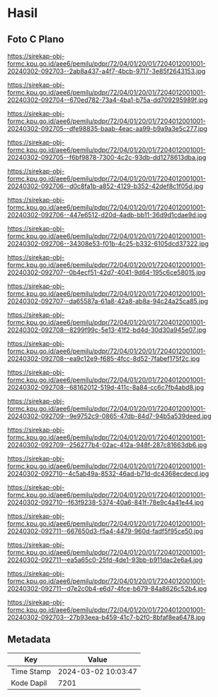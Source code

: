 # Hasil

## Foto C Plano

https://sirekap-obj-formc.kpu.go.id/aee6/pemilu/pdpr/72/04/01/20/01/7204012001001-20240302-092703--2ab8a437-a4f7-4bcb-9717-3e85f2643153.jpg

https://sirekap-obj-formc.kpu.go.id/aee6/pemilu/pdpr/72/04/01/20/01/7204012001001-20240302-092704--670ed782-73a4-4ba1-b75a-dd709295989f.jpg

https://sirekap-obj-formc.kpu.go.id/aee6/pemilu/pdpr/72/04/01/20/01/7204012001001-20240302-092705--dfe98835-baab-4eac-aa99-b9a9a3e5c277.jpg

https://sirekap-obj-formc.kpu.go.id/aee6/pemilu/pdpr/72/04/01/20/01/7204012001001-20240302-092705--f6bf9878-7300-4c2c-93db-dd1278613dba.jpg

https://sirekap-obj-formc.kpu.go.id/aee6/pemilu/pdpr/72/04/01/20/01/7204012001001-20240302-092706--d0c8fa1b-a852-4129-b352-42def8c1f05d.jpg

https://sirekap-obj-formc.kpu.go.id/aee6/pemilu/pdpr/72/04/01/20/01/7204012001001-20240302-092706--447e6512-d20d-4adb-bb11-36d9d1cdae9d.jpg

https://sirekap-obj-formc.kpu.go.id/aee6/pemilu/pdpr/72/04/01/20/01/7204012001001-20240302-092706--34308e53-f01b-4c25-b332-6105dcd37322.jpg

https://sirekap-obj-formc.kpu.go.id/aee6/pemilu/pdpr/72/04/01/20/01/7204012001001-20240302-092707--0b4ecf51-42d7-4041-9d64-195c6ce58015.jpg

https://sirekap-obj-formc.kpu.go.id/aee6/pemilu/pdpr/72/04/01/20/01/7204012001001-20240302-092707--da65587a-61a8-42a8-ab8a-94c24a25ca85.jpg

https://sirekap-obj-formc.kpu.go.id/aee6/pemilu/pdpr/72/04/01/20/01/7204012001001-20240302-092708--8299f99c-5e13-41f2-bd4d-30d30a945e07.jpg

https://sirekap-obj-formc.kpu.go.id/aee6/pemilu/pdpr/72/04/01/20/01/7204012001001-20240302-092708--ea9c12e9-f685-4fcc-8d52-7fabef175f2c.jpg

https://sirekap-obj-formc.kpu.go.id/aee6/pemilu/pdpr/72/04/01/20/01/7204012001001-20240302-092708--68162012-519d-411c-8a84-cc6c7fb4abd8.jpg

https://sirekap-obj-formc.kpu.go.id/aee6/pemilu/pdpr/72/04/01/20/01/7204012001001-20240302-092709--9e9752c9-0865-47db-84d7-94b5a539deed.jpg

https://sirekap-obj-formc.kpu.go.id/aee6/pemilu/pdpr/72/04/01/20/01/7204012001001-20240302-092709--256277b4-02ac-412a-948f-287c81663db6.jpg

https://sirekap-obj-formc.kpu.go.id/aee6/pemilu/pdpr/72/04/01/20/01/7204012001001-20240302-092710--4c5ab49a-8532-46ad-b71d-dc4368ecdecd.jpg

https://sirekap-obj-formc.kpu.go.id/aee6/pemilu/pdpr/72/04/01/20/01/7204012001001-20240302-092710--f63f9238-5374-40a6-841f-78e9c4a41e44.jpg

https://sirekap-obj-formc.kpu.go.id/aee6/pemilu/pdpr/72/04/01/20/01/7204012001001-20240302-092711--667650d3-f5a4-4479-960d-fadf5f95ce50.jpg

https://sirekap-obj-formc.kpu.go.id/aee6/pemilu/pdpr/72/04/01/20/01/7204012001001-20240302-092711--ea5a65c0-25fd-4de1-93bb-b911dac2e6a4.jpg

https://sirekap-obj-formc.kpu.go.id/aee6/pemilu/pdpr/72/04/01/20/01/7204012001001-20240302-092711--d7e2c0b4-e6d7-4fce-b679-84a8626c52b4.jpg

https://sirekap-obj-formc.kpu.go.id/aee6/pemilu/pdpr/72/04/01/20/01/7204012001001-20240302-092703--27b93eea-b459-41c7-b2f0-8bfaf8ea6478.jpg


## Metadata

| Key        | Value               |
| ---------- | ------------------- |
| Time Stamp | 2024-03-02 10:03:47 |
| Kode Dapil | 7201                |



